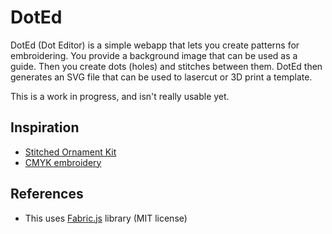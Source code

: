 # DotEd

DotEd (Dot Editor) is a simple webapp that lets you create patterns for
embroidering. You provide a background image that can be used as a guide. Then
you create dots (holes) and stitches between them. DotEd then generates an SVG
file that can be used to lasercut or 3D print a template.

This is a work in progress, and isn't really usable yet.

## Inspiration

- [Stitched Ornament Kit](https://www.kirikipress.com/products/any-3-diy-stitched-ornament-kit)
- [CMYK embroidery](http://evelinkasikov.com/CMYK-embroidery)

## References

- This uses [Fabric.js](http://fabricjs.com/) library (MIT license)

